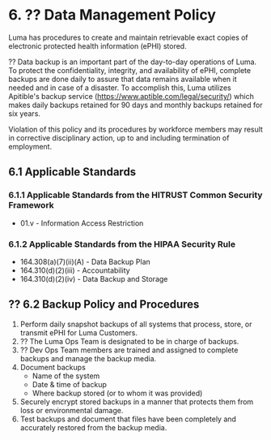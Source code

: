 # 6. ?? Data Management Policy

Luma has procedures to create and maintain retrievable exact copies of electronic protected health information (ePHI) stored.

?? Data backup is an important part of the day-to-day operations of Luma. To protect the confidentiality, integrity, and availability of ePHI, complete backups are done daily to assure that data remains available when it needed and in case of a disaster. To accomplish this, Luma utilizes Apitible's backup service (https://www.aptible.com/legal/security/) which makes daily backups retained for 90 days and monthly backups retained for six years.

Violation of this policy and its procedures by workforce members may result in corrective disciplinary action, up to and including termination of employment.

## 6.1 Applicable Standards

### 6.1.1 Applicable Standards from the HITRUST Common Security Framework

* 01.v - Information Access Restriction

### 6.1.2 Applicable Standards from the HIPAA Security Rule

* 164.308(a)(7)(ii)(A) - Data Backup Plan
* 164.310(d)(2)(iii) - Accountability
* 164.310(d)(2)(iv) - Data Backup and Storage

## ?? 6.2 Backup Policy and Procedures

1. Perform daily snapshot backups of all systems that process, store, or transmit ePHI for Luma Customers.
2. ?? The Luma Ops Team is designated to be in charge of backups.
3. ?? Dev Ops Team members are trained and assigned to complete backups and manage the backup media.
4. Document backups
   * Name of the system
   * Date & time of backup
   * Where backup stored (or to whom it was provided)
5. Securely encrypt stored backups in a manner that protects them from loss or environmental damage.
6. Test backups and document that files have been completely and accurately restored from the backup media.
